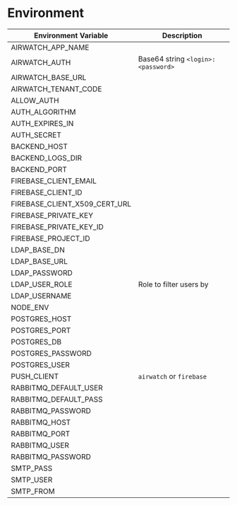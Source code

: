 # Environment

| Environment Variable          | Description                        |
| ----------------------------- | ---------------------------------- |
| AIRWATCH_APP_NAME             |                                    |
| AIRWATCH_AUTH                 | Base64 string `<login>:<password>` |
| AIRWATCH_BASE_URL             |                                    |
| AIRWATCH_TENANT_CODE          |                                    |
| ALLOW_AUTH                    |                                    |
| AUTH_ALGORITHM                |                                    |
| AUTH_EXPIRES_IN               |                                    |
| AUTH_SECRET                   |                                    |
| BACKEND_HOST                  |                                    |
| BACKEND_LOGS_DIR              |                                    |
| BACKEND_PORT                  |                                    |
| FIREBASE_CLIENT_EMAIL         |                                    |
| FIREBASE_CLIENT_ID            |                                    |
| FIREBASE_CLIENT_X509_CERT_URL |                                    |
| FIREBASE_PRIVATE_KEY          |                                    |
| FIREBASE_PRIVATE_KEY_ID       |                                    |
| FIREBASE_PROJECT_ID           |                                    |
| LDAP_BASE_DN                  |                                    |
| LDAP_BASE_URL                 |                                    |
| LDAP_PASSWORD                 |                                    |
| LDAP_USER_ROLE                | Role to filter users by            |
| LDAP_USERNAME                 |                                    |
| NODE_ENV                      |                                    |
| POSTGRES_HOST                 |                                    |
| POSTGRES_PORT                 |                                    |
| POSTGRES_DB                   |                                    |
| POSTGRES_PASSWORD             |                                    |
| POSTGRES_USER                 |                                    |
| PUSH_CLIENT                   | `airwatch` or `firebase`           |
| RABBITMQ_DEFAULT_USER         |                                    |
| RABBITMQ_DEFAULT_PASS         |                                    |
| RABBITMQ_PASSWORD             |                                    |
| RABBITMQ_HOST                 |                                    |
| RABBITMQ_PORT                 |                                    |
| RABBITMQ_USER                 |                                    |
| RABBITMQ_PASSWORD             |                                    |
| SMTP_PASS                     |                                    |
| SMTP_USER                     |                                    |
| SMTP_FROM                     |                                    |
